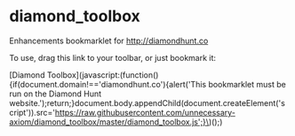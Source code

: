 diamond_toolbox
===============

Enhancements bookmarklet for http://diamondhunt.co

To use, drag this link to your toolbar, or just bookmark it:

[Diamond Toolbox](javascript:\(function\(\){if\(document.domain!=='diamondhunt.co'\){alert\('This bookmarklet must be run on the Diamond Hunt website.'\);return;}document.body.appendChild\(document.createElement\('script'\)\).src='https://raw.githubusercontent.com/unnecessary-axiom/diamond_toolbox/master/diamond_toolbox.js';}\)\(\);)

